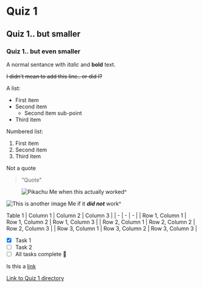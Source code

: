 # Quiz 1
## Quiz 1.. but smaller
### Quiz 1.. but even smaller
  
A normal sentance with *italic* and **bold** text.
  
~~I didn't mean to add this line.. or did I?~~
  
A list:
- First item
- Second item
  - Second item sub-point
- Third item
  
Numbered list:
1. First item
2. Second item
3. Third item
  
Not a quote
> "Quote"
  
<figure align= "left">
  <img src="https://pbs.twimg.com/media/DqJk8PrU0AI8IzU?format=jpg&name=small" alt="Pikachu">
  Me when this actually worked^
</figure>

![This is another image](https://media.wired.com/photos/5926dc8ecfe0d93c474319dd/master/pass/PikachuTA-EWEATA.jpg)
Me if it ***did not*** work^
  
Table 1
| Column 1 | Column 2 | Column 3 |
| - | - | - |
| Row 1, Column 1 | Row 1, Column 2 | Row 1, Column 3 |
| Row 2, Column 1 | Row 2, Column 2 | Row 2, Column 3 |
| Row 3, Column 1 | Row 3, Column 2 | Row 3, Column 3 |

- [x] Task 1
- [ ] Task 2
- [ ] All tasks complete :tada:

Is this a [link](https://docs.github.com/en/get-started/writing-on-github/getting-started-with-writing-and-formatting-on-github/basic-writing-and-formatting-syntax)

[Link to Quiz 1 directory](https://github.com/OREL-group/Project-Management/tree/main/Quiz%201)
